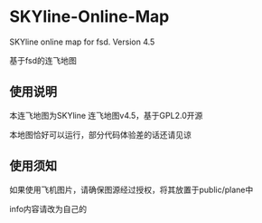 # SKYline-Online-Map
SKYline online map for fsd. Version 4.5

基于fsd的连飞地图

## 使用说明

本连飞地图为SKYline 连飞地图v4.5，基于GPL2.0开源

本地图恰好可以运行，部分代码体验差的话还请见谅

## 使用须知

如果使用飞机图片，请确保图源经过授权，将其放置于public/plane中

info内容请改为自己的
